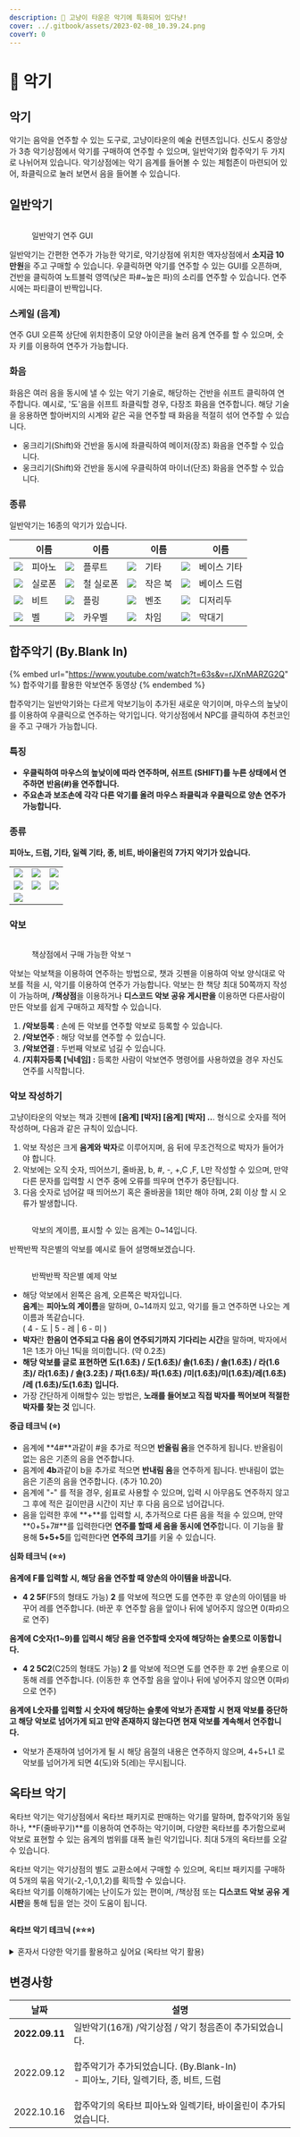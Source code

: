 ```yaml
---
description: 🎵 고냥이 타운은 악기에 특화되어 있다냥!
cover: ../.gitbook/assets/2023-02-08_10.39.24.png
coverY: 0
---
```


# 🎷 악기

## 악기

악기는 음악을 연주할 수 있는 도구로, 고냥이타운의 예술 컨텐츠입니다. 신도시 중앙상가 3층 악기상점에서 악기를 구매하여 연주할 수 있으며, 일반악기와 합주악기 두 가지로 나뉘어져 있습니다. 악기상점에는 악기 음계를 들어볼 수 있는 체험존이 마련되어 있어, 좌클릭으로 눌러 보면서 음을 들어볼 수 있습니다.

## 일반악기

<figure><img src="../.gitbook/assets/Animation.gif" alt=""><figcaption><p>일반악기 연주 GUI</p></figcaption></figure>

일반악기는 간편한 연주가 가능한 악기로, 악기상점에 위치한 액자상점에서 **소지금 10만원**을 주고 구매할 수 있습니다. 우클릭하면 악기를 연주할 수 있는 GUI를 오픈하며, 건반을 클릭하여 노트블럭 영역(낮은 파#\~높은 파)의 소리를 연주할 수 있습니다. 연주 시에는 파티클이 반짝입니다.

### 스케일 (음계)

연주 GUI 오른쪽 상단에 위치한종이 모양 아이콘을 눌러 음계 연주를 할 수 있으며, 숫자 키를 이용하여 연주가 가능합니다.

### 화음

화음은 여러 음을 동시에 낼 수 있는 악기 기술로, 해당하는 건반을 쉬프트 클릭하여 연주합니다. 예시로, '도'음을 쉬프트 좌클릭할 경우, 다장조 화음을 연주합니다. 해당 기술을 응용하면 할아버지의 시계와 같은 곡을 연주할 때 화음을 적절히 섞어 연주할 수 있습니다.&#x20;

* 웅크리기(Shift)와 건반을 동시에 좌클릭하여 메이저(장조) 화음을 연주할 수 있습니다.&#x20;
* 웅크리기(Shift)와 건반을 동시에 우클릭하여 마이너(단조) 화음을 연주할 수 있습니다.&#x20;

### 종류

일반악기는 16종의 악기가 있습니다.&#x20;

|                                       | 이름  |                                        | 이름    |                                    | 이름   |                                      | 이름     |
| ------------------------------------- | --- | -------------------------------------- | ----- | ---------------------------------- | ---- | ------------------------------------ | ------ |
| ![](../.gitbook/assets/piano.png)     | 피아노 | ![](../.gitbook/assets/flute.png)      | 플루트   | ![](../.gitbook/assets/guitar.png) | 기타   | ![](../.gitbook/assets/bass.png)     | 베이스 기타 |
| ![](../.gitbook/assets/xylophone.png) | 실로폰 | ![](../.gitbook/assets/vibraphone.png) | 철 실로폰 | ![](../.gitbook/assets/snare.png)  | 작은 북 | ![](../.gitbook/assets/bassdrum.png) | 베이스 드럼 |
| ![](../.gitbook/assets/bits.png)      | 비트  | ![](../.gitbook/assets/pling.png)      | 플링    | ![](../.gitbook/assets/banjo.png)  | 벤조   | ![](../.gitbook/assets/dg.png)       | 디저리두   |
| ![](../.gitbook/assets/bell.png)      | 벨   | ![](../.gitbook/assets/cowbell.png)    | 카우벨   | ![](../.gitbook/assets/chimes.png) | 차임   | ![](../.gitbook/assets/sticks.png)   | 막대기    |

## 합주악기 (By.Blank In)

{% embed url="https://www.youtube.com/watch?t=63s&v=rJXnMARZG2Q" %}
합주악기를 활용한 악보연주 동영상
{% endembed %}

합주악기는 일반악기와는 다르게 악보기능이 추가된 새로운 악기이며, 마우스의 높낮이를 이용하여 우클릭으로 연주하는 악기입니다. 악기상점에서 NPC를 클릭하여 추천코인을 주고 구매가 가능합니다.

### 특징

* **우클릭하여 마우스의 높낮이에 따라 연주하며, 쉬프트 (SHIFT)를 누른 상태에서 연주하면** **반음(#)을 연주합니다.**
* **주요손과 보조손에 각각 다른 악기를 올려 마우스 좌클릭과 우클릭으로 양손 연주가 가능합니다.**

### 종류

**피아노, 드럼, 기타, 일렉 기타, 종, 비트, 바이올린의 7가지 악기가 있습니다.**

|                                          |                                        |                                             |
| ---------------------------------------- | -------------------------------------- | ------------------------------------------- |
| ![](<../.gitbook/assets/piano (1).png>)  | ![](../.gitbook/assets/drum.png)       | ![](../.gitbook/assets/handbell.png)        |
| ![](<../.gitbook/assets/guitar (1).png>) | ![](../.gitbook/assets/elecguitar.png) | ![](<../.gitbook/assets/launchpad (1).png>) |
| ![](../.gitbook/assets/violin.png)       |                                        |                                             |

### 악보

<figure><img src="../.gitbook/assets/image (182).png" alt=""><figcaption><p>책상점에서 구매 가능한 악보ㄱ</p></figcaption></figure>

악보는 악보책을 이용하여 연주하는 방법으로, 챗과 깃펜을 이용하여 악보 양식대로 악보를 적을 시, 악기를 이용하여 연주가 가능합니다. 악보는 한 책당 최대 50쪽까지 작성이 가능하며, **/책상점**을 이용하거나 **디스코드 악보 공유 게시판을** 이용하면 다른사람이 만든 악보를 쉽게 구매하고 제작할 수 있습니다.

1. **/악보등록** : 손에 든 악보를 연주할 악보로 등록할 수 있습니다.
2. **/악보연주** : 해당 악보를 연주할 수 있습니다.
3. **/악보연결** : 두번째 악보로 넘길 수 있습니다.
4. **/지휘자등록 \[닉네임] :** 등록한 사람이 악보연주 명령어를 사용하였을 경우 자신도 연주를 시작합니다.

### 악보 작성하기

고냥이타운의 악보는 책과 깃펜에 **\[음계] \[박자] \[음계] \[박자] ..**. 형식으로 숫자를 적어 작성하며, 다음과 같은 규칙이 있습니다.

1. 악보 작성은 크게 **음계와 박자**로 이루어지며, 음 뒤에 무조건적으로 박자가 들어가야 합니다.
2. 악보에는 오직 숫자, 띄어쓰기, 줄바꿈, b, #, -, +,C ,F, L만 작성할 수 있으며, 만약 다른 문자를 입력할 시 연주 중에 오류를 띄우며 연주가 중단됩니다.&#x20;
3. 다음 숫자로 넘어갈 때 띄어쓰기 혹은 줄바꿈을 1회만 해야 하며, 2회 이상 할 시 오류가 발생합니다.

<figure><img src="../.gitbook/assets/다운로드.png" alt=""><figcaption><p>악보의 계이름, 표시할 수 있는 음계는 0~14입니다.</p></figcaption></figure>

반짝반짝 작은별의 악보를 예시로 들어 설명해보겠습니다.

<figure><img src="../.gitbook/assets/image (8).png" alt=""><figcaption><p>반짝반짝 작은별 예제 악보</p></figcaption></figure>

* 해당 악보에서 왼쪽은 음계, 오른쪽은 박자입니다.\
  **음계**는 **피아노의 계이름**을 말하며, 0\~14까지 있고, 악기를 들고 연주하면 나오는 계이름과 똑같습니다. \
  ( 4 - 도 | 5 - 레 | 6 - 미 )
* **박자**란 **한음이 연주되고 다음 음이 연주되기까지 기다리는 시간**을 말하며, 박자에서 1은 1초가 아닌 1틱을 의미합니다. (약 0.2초)&#x20;
* **해당 악보를 글로 표현하면 도(1.6초) / 도(1.6초)/ 솔(1.6초) / 솔(1.6초) / 라(1.6초)/ 라(1.6초) / 솔(3.2초) / 파(1.6초)/ 파(1.6초) /미(1.6초)/미(1.6초)/레(1.6초) /레 (1.6초)/도(1.6초) 입니다.**&#x20;
* 가장 간단하게 이해할수 있는 방법은, **노래를 들어보고 직접 박자를 찍어보며 적절한 박자를 찾는 것** 입니다.

**중급 테크닉 (⭐)**

* 음계에 **4#**과같이 #을 추가로 적으면 **반올림 음**을 연주하게 됩니다. 반올림이 없는 음은 기존의 음을 연주합니다.
* 음계에 **4b**과같이 b을 추가로 적으면 **반내림 음**을 연주하게 됩니다. 반내림이 없는 음은 기존의 음을 연주합니다. (추가 10.20)
* 음계에 "**-**" 를 적을 경우, 쉼표로 사용할 수 있으며, 입력 시 아무음도 연주하지 않고 그 후에 적은 길이만큼 시간이 지난 후 다음 음으로 넘어갑니다.&#x20;
* 음을 입력한 후에 **+**를 입력할 시, 추가적으로 다른 음을 적을 수 있으며, 만약 **0+5+7#**를 입력한다면 **연주를 할때 세 음을 동시에 연주**합니다. 이 기능을 활용해 **5+5+5**를 입력한다면 **연주의 크기**를 키울 수 있습니다.

**심화 테크닉 (⭐⭐)**

**음계에 F를 입력할 시, 해당 음을 연주할 때 양손의 아이템을 바꿉니다.**

* **4 2 5F**(F5의 형태도 가능) **2** 를 악보에 적으면 도를 연주한 후 양손의 아이템을 바꾸어 레를 연주합니다. (바꾼 후 연주할 음을 앞이나 뒤에 넣어주지 않으면 0(파♯)으로 연주)

**음계에 C숫자(1\~9)를 입력시 해당 음을 연주할때 숫자에 해당하는 슬롯으로 이동합니다.**

* **4 2 5C2**(C25의 형태도 가능) **2** 를 악보에 적으면 도를 연주한 후 2번 슬롯으로 이동해 레를 연주합니다. (이동한 후 연주할 음을 앞이나 뒤에 넣어주지 않으면 0(파♯) 으로 연주)

**음계에 L숫자를 입력할 시 숫자에 해당하는 슬롯에 악보가 존재할 시 현재 악보를 중단하고 해당 악보로 넘어가게 되고 만약 존재하지 않는다면 현재 악보를 계속해서 연주합니다.**

* 악보가 존재하여 넘어가게 될 시 해당 음절의 내용은 연주하지 않으며, 4+5+L1 로 악보를 넘어가게 되면 4(도)와 5(레)는 무시됩니다.

## **옥타브 악기**

옥타브 악기는 악기상점에서 옥타브 패키지로 판매하는 악기를 말하며, 합주악기와 동일하나, **F(줄바꾸기)**를 이용하여 연주하는 악기이며, 다양한 옥타브를 추가함으로써 악보로 표현할 수 있는 음계의 범위를 대폭 늘린 악기입니다. 최대 5개의 옥타브를 오갈 수 있습니다.&#x20;

옥타브 악기는 악기상점의 별도 교환소에서 구매할 수 있으며, 옥티브 패키지를 구매하여 5개의 묶음 악기(-2,-1,0,1,2)를 획득할 수 있습니다. \
옥타브 악기를 이해하기에는 난이도가 있는 편이며, /책상점 또는 **디스코드 악보 공유 게시판**을 통해 팁을 얻는 것이 도움이 됩니다.

<figure><img src="../.gitbook/assets/image (188).png" alt=""><figcaption></figcaption></figure>

**옥타브 악기 테크닉 (⭐⭐⭐)**

<details>

<summary>혼자서 다양한 악기를 활용하고 싶어요 (옥타브 악기  활용) </summary>

* 첫 악기의 연주음을 적고 연주시간을 0으로  적은 다음, C나 F로 악기를\
  변경 하여 연주 후 기존에 연주하려고 한 시간으로 적으시면 됩니다.

![](<../.gitbook/assets/image (184).png>)

* 악보 설명 : 1번 슬롯으로 이동하여 도 연주 후 텀 없이 2번 슬롯으로 이동하여 도 연주 후 8틱 대기후 1번 슬롯으로 이동하여 레 연주 후 텀 없이 2번 슬롯으로 이동하여 레 연주후 1번슬롯으로 이동하여 쉼(-1)후 종료 C14 는 C1+4 와 같습니다
* 악보 작성 노하우만 있다면 슬롯 9칸과 왼손까지 해서 10개 악기 동시 연주가 가능합니다.

</details>

## 변경사항

| 날짜             | 설명                                                                |
| -------------- | ----------------------------------------------------------------- |
| **2022.09.11** | 일반악기(16개) /악기상점 / 악기 청음존이 추가되었습니다.                                |
| 2022.09.12     | <p>합주악기가 추가되었습니다. (By.Blank-In)<br>- 피아노, 기타, 일렉기타, 종, 비트, 드럼</p> |
| 2022.10.16     | 합주악기의 옥타브 피아노와 일렉기타, 바이올린이 추가되었습니다.                               |
